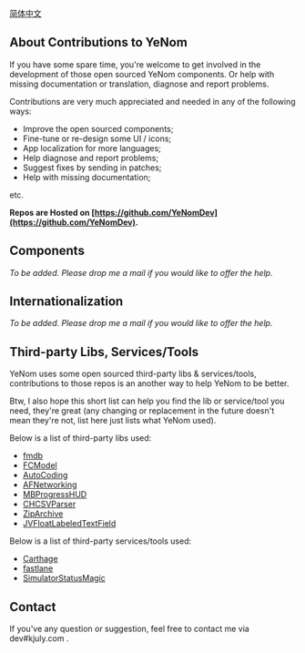[简体中文](/Contributions/zh_Hans)

## About Contributions to YeNom

If you have some spare time, you're welcome to get involved in the development of those open sourced YeNom components. Or help with missing documentation or translation, diagnose and report problems.

Contributions are very much appreciated and needed in any of the following ways:

- Improve the open sourced components;
- Fine-tune or re-design some UI / icons;
- App localization for more languages;
- Help diagnose and report problems;
- Suggest fixes by sending in patches;
- Help with missing documentation;

etc.

**Repos are Hosted on [https://github.com/YeNomDev](https://github.com/YeNomDev).**

## Components

_To be added. Please drop me a mail if you would like to offer the help._

## Internationalization

_To be added. Please drop me a mail if you would like to offer the help._

## Third-party Libs, Services/Tools

YeNom uses some open sourced third-party libs & services/tools, contributions to those repos is an another way to help YeNom to be better.

Btw, I also hope this short list can help you find the lib or service/tool you need, they're great (any changing or replacement in the future doesn't mean they're not, list here just lists what YeNom used).

Below is a list of third-party libs used:

- [fmdb](https://github.com/ccgus/fmdb)
- [FCModel](https://github.com/marcoarment/FCModel)
- [AutoCoding](https://github.com/nicklockwood/AutoCoding)
- [AFNetworking](https://github.com/AFNetworking/AFNetworking)
- [MBProgressHUD](https://github.com/jdg/MBProgressHUD)
- [CHCSVParser](https://github.com/davedelong/CHCSVParser)
- [ZipArchive](https://github.com/ZipArchive/ZipArchive)
- [JVFloatLabeledTextField](https://github.com/jverdi/JVFloatLabeledTextField)

Below is a list of third-party services/tools used:

- [Carthage](https://github.com/Carthage/Carthage)
- [fastlane](https://github.com/fastlane/fastlane)
- [SimulatorStatusMagic](https://github.com/shinydevelopment/SimulatorStatusMagic)

## Contact

If you've any question or suggestion, feel free to contact me via dev#kjuly.com .

